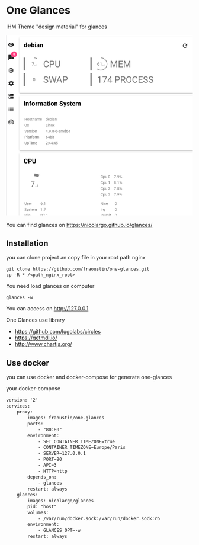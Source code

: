 # One Glances

IHM Theme "design material" for glances

![mobile](images/mobileview.png "Example of One glances view web")

You can find glances on https://nicolargo.github.io/glances/

## Installation

you can clone project an copy file in your root path nginx

    git clone https://github.com/fraoustin/one-glances.git
    cp -R * /<path_nginx_root>

You need load glances on computer

    glances -w

You can access on http://127.0.0.1

One Glances use library

- https://github.com/lugolabs/circles
- https://getmdl.io/
- http://www.chartjs.org/

## Use docker

you can use docker and docker-compose for generate one-glances

your docker-compose

    version: '2'
    services:
        proxy:
            images: fraoustin/one-glances
            ports:
                - "80:80"
            environment:
                - SET_CONTAINER_TIMEZONE=true
                - CONTAINER_TIMEZONE=Europe/Paris
                - SERVER=127.0.0.1
                - PORT=80
                - API=3
                - HTTP=http
            depends_on:
                - glances
            restart: always
        glances:
            images: nicolargo/glances
            pid: "host"
            volumes:
                - /var/run/docker.sock:/var/run/docker.sock:ro
            environment:
                - GLANCES_OPT=-w
            restart: always